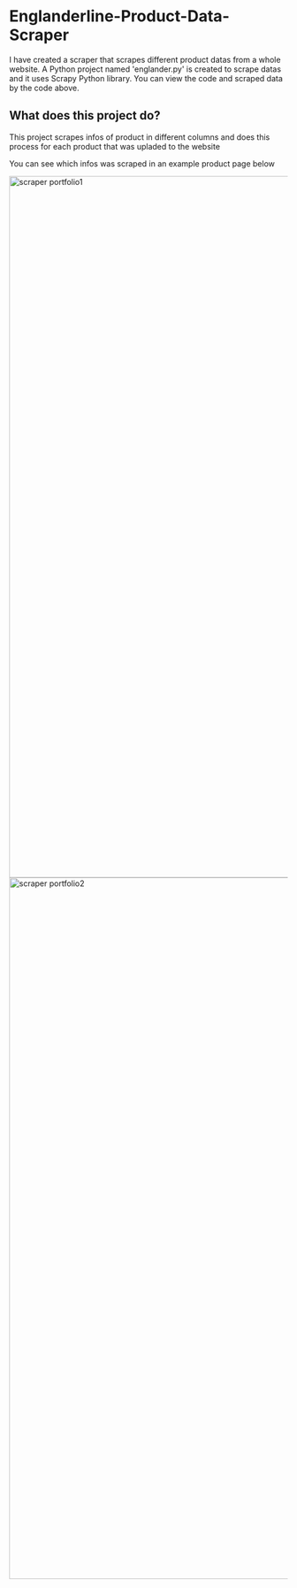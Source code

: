 # Englanderline-Product-Data-Scraper
I have created a scraper that scrapes different product datas from a whole website.
A Python project named 'englander.py' is created to scrape datas and it uses Scrapy Python library. You can view the code and scraped data by the code above.

## What does this project do?
This project scrapes infos of product in different columns and does this process for each product that was upladed to the website

You can see which infos was scraped in an example product page below 

<img width="1268" alt="scraper portfolio1" src="https://user-images.githubusercontent.com/73471656/224576941-ad961b7d-8d17-4581-847f-9f81aad93ca3.png">
<img width="1268" alt="scraper portfolio2" src="https://user-images.githubusercontent.com/73471656/224576947-2fc99441-1023-4972-834a-80b8ed9d4aae.png">
